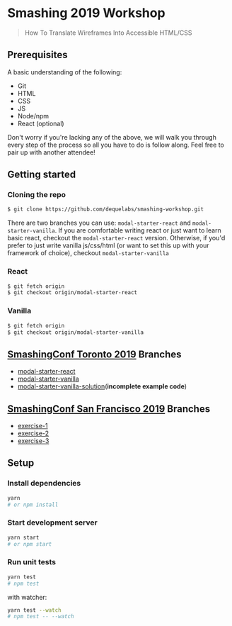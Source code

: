 # Smashing 2019 Workshop

> How To Translate Wireframes Into Accessible HTML/CSS

## Prerequisites

A basic understanding of the following:

- Git
- HTML
- CSS
- JS
- Node/npm
- React (optional)

Don't worry if you're lacking any of the above, we will walk you through every step of the process so all you have to do is follow along. Feel free to pair up with another attendee!

## Getting started

### Cloning the repo

```sh
$ git clone https://github.com/dequelabs/smashing-workshop.git
```

There are two branches you can use: `modal-starter-react` and `modal-starter-vanilla`. If you are comfortable writing react or just want to learn basic react, checkout the `modal-starter-react` version. Otherwise, if you'd prefer to just write vanilla js/css/html (or want to set this up with your framework of choice), checkout `modal-starter-vanilla`

### React

```sh
$ git fetch origin
$ git checkout origin/modal-starter-react
```

### Vanilla

```sh
$ git fetch origin
$ git checkout origin/modal-starter-vanilla
```

## [SmashingConf Toronto 2019](https://smashingconf.com/toronto-2019/workshops) Branches

- [modal-starter-react](https://github.com/dequelabs/smashing-workshop/tree/modal-starter-react)
- [modal-starter-vanilla](https://github.com/dequelabs/smashing-workshop/tree/modal-starter-vanilla)
- [modal-starter-vanilla-solution](https://github.com/dequelabs/smashing-workshop/tree/modal-starter-vanilla-solution)(**incomplete example code**)

## [SmashingConf San Francisco 2019](https://smashingconf.com/sf-2019/workshops/deque) Branches

- [exercise-1](https://github.com/dequelabs/smashing-workshop/tree/exercise-1)
- [exercise-2](https://github.com/dequelabs/smashing-workshop/tree/exercise-2)
- [exercise-3](https://github.com/dequelabs/smashing-workshop/tree/exercise-3)

## Setup

### Install dependencies

```sh
yarn
# or npm install
```

### Start development server

```sh
yarn start
# or npm start
```

### Run unit tests

```sh
yarn test
# npm test
```

with watcher:

```sh
yarn test --watch
# npm test -- --watch
```
